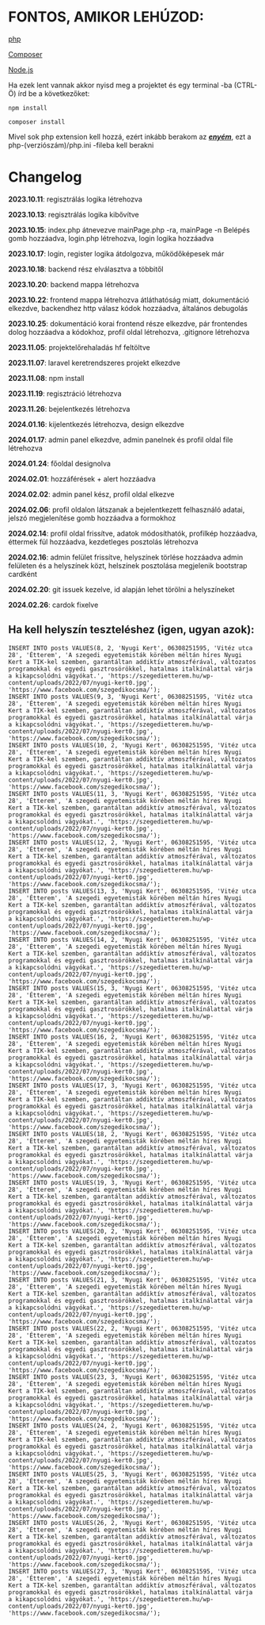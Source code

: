 # FONTOS, AMIKOR LEHÚZOD:

[php](https://www.php.net/downloads.php)

[Composer](https://getcomposer.org/download/)

[Node.js](https://nodejs.org/en/)

Ha ezek lent vannak akkor nyisd meg a projektet és egy terminal -ba (CTRL-Ö) írd be a következőket:

```
npm install
```

```
composer install
```

Mivel sok php extension kell hozzá, ezért inkább berakom az **_[enyém](https://anotepad.com/notes/4fiqbgx7)_**, ezt a php-(verziószám)/php.ini -fileba kell berakni

# Changelog

**2023.10.11**: regisztrálás logika létrehozva

**2023.10.13**: regisztrálás logika kibővítve

**2023.10.15**: index.php átnevezve mainPage.php -ra, mainPage -n Belépés gomb hozzáadva, login.php létrehozva, login logika hozzáadva

**2023.10.17**: login, register logika átdolgozva, működőképesek már

**2023.10.18**: backend rész elválasztva a többitől

**2023.10.20**: backend mappa létrehozva

**2023.10.22**: frontend mappa létrehozva átláthatóság miatt, dokumentáció elkezdve, backendhez http válasz kódok hozzáadva, általános debugolás

**2023.10.25**: dokumentáció korai frontend része elkezdve, pár frontendes dolog hozzáadva a kódokhoz, profil oldal létrehozva, .gitignore létrehozva

**2023.11.05**: projektelőrehaladás hf feltöltve

**2023.11.07**: laravel keretrendszeres projekt elkezdve

**2023.11.08**: npm install

**2023.11.19**: regisztráció létrehozva

**2023.11.26**: bejelentkezés létrehozva

**2024.01.16**: kijelentkezés létrehozva, design elkezdve

**2024.01.17**: admin panel elkezdve, admin panelnek és profil oldal file létrehozva

**2024.01.24**: főoldal designolva

**2024.02.01**: hozzáférések + alert hozzáadva

**2024.02.02**: admin panel kész, profil oldal elkezve

**2024.02.06**: profil oldalon látszanak a bejelentkezett felhasználó adatai, jelszó megjelenítése gomb hozzáadva a formokhoz

**2024.02.14**: profil oldal frissítve, adatok módosíthatók, profilkép hozzáadva, éttermek fül hozzáadva, kezdetleges posztolás létrehozva

**2024.02.16**: admin felület frissítve, helyszínek törlése hozzáadva admin felületen és a helyszínek közt, helszínek posztolása megjelenik bootstrap cardként

**2024.02.20**: git issuek kezelve, id alapján lehet törölni a helyszíneket

**2024.02.26**: cardok fixelve

## Ha kell helyszín teszteléshez (igen, ugyan azok):

```
INSERT INTO posts VALUES(8, 2, 'Nyugi Kert', 06308251595, 'Vitéz utca 28', 'Étterem', 'A szegedi egyetemisták körében méltán híres Nyugi Kert a TIK-kel szemben, garantáltan addiktív atmoszférával, változatos programokkal és egyedi gasztrosörökkel, hatalmas italkínálattal várja a kikapcsolódni vágyókat.', 'https://szegedietterem.hu/wp-content/uploads/2022/07/nyugi-kert0.jpg', 'https://www.facebook.com/szegedikocsma/');
INSERT INTO posts VALUES(9, 3, 'Nyugi Kert', 06308251595, 'Vitéz utca 28', 'Étterem', 'A szegedi egyetemisták körében méltán híres Nyugi Kert a TIK-kel szemben, garantáltan addiktív atmoszférával, változatos programokkal és egyedi gasztrosörökkel, hatalmas italkínálattal várja a kikapcsolódni vágyókat.', 'https://szegedietterem.hu/wp-content/uploads/2022/07/nyugi-kert0.jpg', 'https://www.facebook.com/szegedikocsma/');
INSERT INTO posts VALUES(10, 2, 'Nyugi Kert', 06308251595, 'Vitéz utca 28', 'Étterem', 'A szegedi egyetemisták körében méltán híres Nyugi Kert a TIK-kel szemben, garantáltan addiktív atmoszférával, változatos programokkal és egyedi gasztrosörökkel, hatalmas italkínálattal várja a kikapcsolódni vágyókat.', 'https://szegedietterem.hu/wp-content/uploads/2022/07/nyugi-kert0.jpg', 'https://www.facebook.com/szegedikocsma/');
INSERT INTO posts VALUES(11, 3, 'Nyugi Kert', 06308251595, 'Vitéz utca 28', 'Étterem', 'A szegedi egyetemisták körében méltán híres Nyugi Kert a TIK-kel szemben, garantáltan addiktív atmoszférával, változatos programokkal és egyedi gasztrosörökkel, hatalmas italkínálattal várja a kikapcsolódni vágyókat.', 'https://szegedietterem.hu/wp-content/uploads/2022/07/nyugi-kert0.jpg', 'https://www.facebook.com/szegedikocsma/');
INSERT INTO posts VALUES(12, 2, 'Nyugi Kert', 06308251595, 'Vitéz utca 28', 'Étterem', 'A szegedi egyetemisták körében méltán híres Nyugi Kert a TIK-kel szemben, garantáltan addiktív atmoszférával, változatos programokkal és egyedi gasztrosörökkel, hatalmas italkínálattal várja a kikapcsolódni vágyókat.', 'https://szegedietterem.hu/wp-content/uploads/2022/07/nyugi-kert0.jpg', 'https://www.facebook.com/szegedikocsma/');
INSERT INTO posts VALUES(13, 3, 'Nyugi Kert', 06308251595, 'Vitéz utca 28', 'Étterem', 'A szegedi egyetemisták körében méltán híres Nyugi Kert a TIK-kel szemben, garantáltan addiktív atmoszférával, változatos programokkal és egyedi gasztrosörökkel, hatalmas italkínálattal várja a kikapcsolódni vágyókat.', 'https://szegedietterem.hu/wp-content/uploads/2022/07/nyugi-kert0.jpg', 'https://www.facebook.com/szegedikocsma/');
INSERT INTO posts VALUES(14, 2, 'Nyugi Kert', 06308251595, 'Vitéz utca 28', 'Étterem', 'A szegedi egyetemisták körében méltán híres Nyugi Kert a TIK-kel szemben, garantáltan addiktív atmoszférával, változatos programokkal és egyedi gasztrosörökkel, hatalmas italkínálattal várja a kikapcsolódni vágyókat.', 'https://szegedietterem.hu/wp-content/uploads/2022/07/nyugi-kert0.jpg', 'https://www.facebook.com/szegedikocsma/');
INSERT INTO posts VALUES(15, 3, 'Nyugi Kert', 06308251595, 'Vitéz utca 28', 'Étterem', 'A szegedi egyetemisták körében méltán híres Nyugi Kert a TIK-kel szemben, garantáltan addiktív atmoszférával, változatos programokkal és egyedi gasztrosörökkel, hatalmas italkínálattal várja a kikapcsolódni vágyókat.', 'https://szegedietterem.hu/wp-content/uploads/2022/07/nyugi-kert0.jpg', 'https://www.facebook.com/szegedikocsma/');
INSERT INTO posts VALUES(16, 2, 'Nyugi Kert', 06308251595, 'Vitéz utca 28', 'Étterem', 'A szegedi egyetemisták körében méltán híres Nyugi Kert a TIK-kel szemben, garantáltan addiktív atmoszférával, változatos programokkal és egyedi gasztrosörökkel, hatalmas italkínálattal várja a kikapcsolódni vágyókat.', 'https://szegedietterem.hu/wp-content/uploads/2022/07/nyugi-kert0.jpg', 'https://www.facebook.com/szegedikocsma/');
INSERT INTO posts VALUES(17, 3, 'Nyugi Kert', 06308251595, 'Vitéz utca 28', 'Étterem', 'A szegedi egyetemisták körében méltán híres Nyugi Kert a TIK-kel szemben, garantáltan addiktív atmoszférával, változatos programokkal és egyedi gasztrosörökkel, hatalmas italkínálattal várja a kikapcsolódni vágyókat.', 'https://szegedietterem.hu/wp-content/uploads/2022/07/nyugi-kert0.jpg', 'https://www.facebook.com/szegedikocsma/');
INSERT INTO posts VALUES(18, 2, 'Nyugi Kert', 06308251595, 'Vitéz utca 28', 'Étterem', 'A szegedi egyetemisták körében méltán híres Nyugi Kert a TIK-kel szemben, garantáltan addiktív atmoszférával, változatos programokkal és egyedi gasztrosörökkel, hatalmas italkínálattal várja a kikapcsolódni vágyókat.', 'https://szegedietterem.hu/wp-content/uploads/2022/07/nyugi-kert0.jpg', 'https://www.facebook.com/szegedikocsma/');
INSERT INTO posts VALUES(19, 3, 'Nyugi Kert', 06308251595, 'Vitéz utca 28', 'Étterem', 'A szegedi egyetemisták körében méltán híres Nyugi Kert a TIK-kel szemben, garantáltan addiktív atmoszférával, változatos programokkal és egyedi gasztrosörökkel, hatalmas italkínálattal várja a kikapcsolódni vágyókat.', 'https://szegedietterem.hu/wp-content/uploads/2022/07/nyugi-kert0.jpg', 'https://www.facebook.com/szegedikocsma/');
INSERT INTO posts VALUES(20, 2, 'Nyugi Kert', 06308251595, 'Vitéz utca 28', 'Étterem', 'A szegedi egyetemisták körében méltán híres Nyugi Kert a TIK-kel szemben, garantáltan addiktív atmoszférával, változatos programokkal és egyedi gasztrosörökkel, hatalmas italkínálattal várja a kikapcsolódni vágyókat.', 'https://szegedietterem.hu/wp-content/uploads/2022/07/nyugi-kert0.jpg', 'https://www.facebook.com/szegedikocsma/');
INSERT INTO posts VALUES(21, 3, 'Nyugi Kert', 06308251595, 'Vitéz utca 28', 'Étterem', 'A szegedi egyetemisták körében méltán híres Nyugi Kert a TIK-kel szemben, garantáltan addiktív atmoszférával, változatos programokkal és egyedi gasztrosörökkel, hatalmas italkínálattal várja a kikapcsolódni vágyókat.', 'https://szegedietterem.hu/wp-content/uploads/2022/07/nyugi-kert0.jpg', 'https://www.facebook.com/szegedikocsma/');
INSERT INTO posts VALUES(22, 2, 'Nyugi Kert', 06308251595, 'Vitéz utca 28', 'Étterem', 'A szegedi egyetemisták körében méltán híres Nyugi Kert a TIK-kel szemben, garantáltan addiktív atmoszférával, változatos programokkal és egyedi gasztrosörökkel, hatalmas italkínálattal várja a kikapcsolódni vágyókat.', 'https://szegedietterem.hu/wp-content/uploads/2022/07/nyugi-kert0.jpg', 'https://www.facebook.com/szegedikocsma/');
INSERT INTO posts VALUES(23, 3, 'Nyugi Kert', 06308251595, 'Vitéz utca 28', 'Étterem', 'A szegedi egyetemisták körében méltán híres Nyugi Kert a TIK-kel szemben, garantáltan addiktív atmoszférával, változatos programokkal és egyedi gasztrosörökkel, hatalmas italkínálattal várja a kikapcsolódni vágyókat.', 'https://szegedietterem.hu/wp-content/uploads/2022/07/nyugi-kert0.jpg', 'https://www.facebook.com/szegedikocsma/');
INSERT INTO posts VALUES(24, 2, 'Nyugi Kert', 06308251595, 'Vitéz utca 28', 'Étterem', 'A szegedi egyetemisták körében méltán híres Nyugi Kert a TIK-kel szemben, garantáltan addiktív atmoszférával, változatos programokkal és egyedi gasztrosörökkel, hatalmas italkínálattal várja a kikapcsolódni vágyókat.', 'https://szegedietterem.hu/wp-content/uploads/2022/07/nyugi-kert0.jpg', 'https://www.facebook.com/szegedikocsma/');
INSERT INTO posts VALUES(25, 3, 'Nyugi Kert', 06308251595, 'Vitéz utca 28', 'Étterem', 'A szegedi egyetemisták körében méltán híres Nyugi Kert a TIK-kel szemben, garantáltan addiktív atmoszférával, változatos programokkal és egyedi gasztrosörökkel, hatalmas italkínálattal várja a kikapcsolódni vágyókat.', 'https://szegedietterem.hu/wp-content/uploads/2022/07/nyugi-kert0.jpg', 'https://www.facebook.com/szegedikocsma/');
INSERT INTO posts VALUES(26, 2, 'Nyugi Kert', 06308251595, 'Vitéz utca 28', 'Étterem', 'A szegedi egyetemisták körében méltán híres Nyugi Kert a TIK-kel szemben, garantáltan addiktív atmoszférával, változatos programokkal és egyedi gasztrosörökkel, hatalmas italkínálattal várja a kikapcsolódni vágyókat.', 'https://szegedietterem.hu/wp-content/uploads/2022/07/nyugi-kert0.jpg', 'https://www.facebook.com/szegedikocsma/');
INSERT INTO posts VALUES(27, 3, 'Nyugi Kert', 06308251595, 'Vitéz utca 28', 'Étterem', 'A szegedi egyetemisták körében méltán híres Nyugi Kert a TIK-kel szemben, garantáltan addiktív atmoszférával, változatos programokkal és egyedi gasztrosörökkel, hatalmas italkínálattal várja a kikapcsolódni vágyókat.', 'https://szegedietterem.hu/wp-content/uploads/2022/07/nyugi-kert0.jpg', 'https://www.facebook.com/szegedikocsma/');
```
